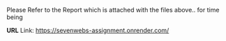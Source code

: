 Please Refer to the Report which is attached with the files above.. for time being

**URL** Link: https://sevenwebs-assignment.onrender.com/
